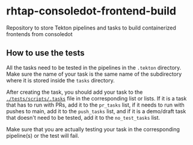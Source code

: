 # rhtap-consoledot-frontend-build
Repository to store Tekton pipelines and tasks to build containerized frontends from consoledot

## How to use the tests

All the tasks need to be tested in the pipelines in the `.tekton` directory. Make sure the name of your task is the same name
of the subdirectory where it is stored inside the `tasks` directory. 

After creating the task, you should add your task to the [`./tests/scripts/.tasks`](./tests/scripts/.tasks) file in the corresponding
list or lists. If it is a task that has to run with PRs, add it to the `pr_tasks` list, if it needs to run with pushes to main, add it
to the `push_tasks` list, and if it is a demo/draft task that doesn't need to be tested, add it to the `no_test_tasks` list.

Make sure that you are actually testing your task in the corresponding pipeline(s) or the test will fail.
